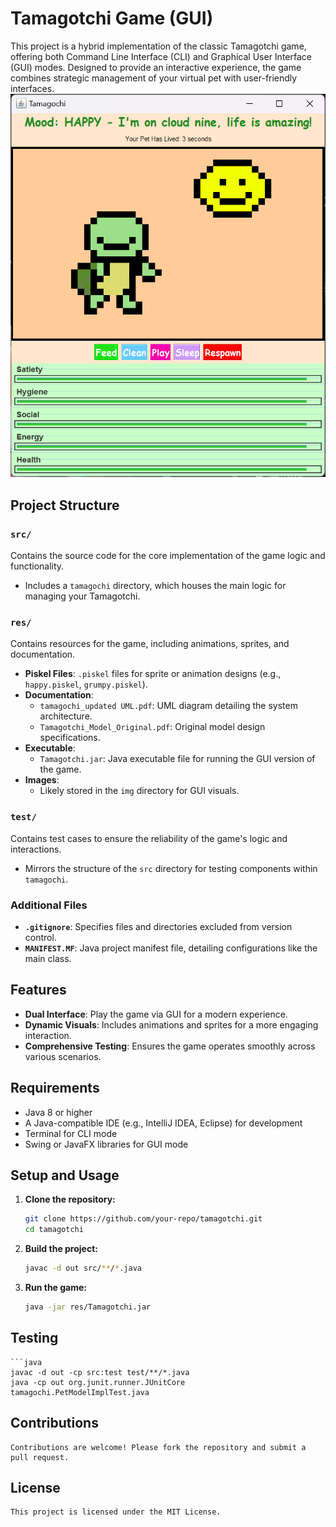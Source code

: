 # Tamagotchi Game (GUI)

This project is a hybrid implementation of the classic Tamagotchi game, offering both Command Line Interface (CLI) and Graphical User Interface (GUI) modes. Designed to provide an interactive experience, the game combines strategic management of your virtual pet with user-friendly interfaces.
![image](res/demo.png)

## Project Structure

### `src/`
Contains the source code for the core implementation of the game logic and functionality.

- Includes a `tamagochi` directory, which houses the main logic for managing your Tamagotchi.

### `res/`
Contains resources for the game, including animations, sprites, and documentation.

- **Piskel Files**: `.piskel` files for sprite or animation designs (e.g., `happy.piskel`, `grumpy.piskel`).
- **Documentation**:
  - `tamagochi_updated UML.pdf`: UML diagram detailing the system architecture.
  - `Tamagotchi_Model_Original.pdf`: Original model design specifications.
- **Executable**:
  - `Tamagotchi.jar`: Java executable file for running the GUI version of the game.
- **Images**:
  - Likely stored in the `img` directory for GUI visuals.

### `test/`
Contains test cases to ensure the reliability of the game's logic and interactions.

- Mirrors the structure of the `src` directory for testing components within `tamagochi`.

### Additional Files
- **`.gitignore`**: Specifies files and directories excluded from version control.
- **`MANIFEST.MF`**: Java project manifest file, detailing configurations like the main class.

## Features
- **Dual Interface**: Play the game via GUI for a modern experience.
- **Dynamic Visuals**: Includes animations and sprites for a more engaging interaction.
- **Comprehensive Testing**: Ensures the game operates smoothly across various scenarios.

## Requirements
- Java 8 or higher
- A Java-compatible IDE (e.g., IntelliJ IDEA, Eclipse) for development
- Terminal for CLI mode
- Swing or JavaFX libraries for GUI mode

## Setup and Usage

1. **Clone the repository:**
   ```bash
   git clone https://github.com/your-repo/tamagotchi.git
   cd tamagotchi

2. **Build the project:**
    ```bash
    javac -d out src/**/*.java

3. **Run the game:**
    ```bash
    java -jar res/Tamagotchi.jar

## Testing
    ```java
    javac -d out -cp src:test test/**/*.java
    java -cp out org.junit.runner.JUnitCore tamagochi.PetModelImplTest.java

## Contributions
    Contributions are welcome! Please fork the repository and submit a pull request.

## License
    
    This project is licensed under the MIT License.






